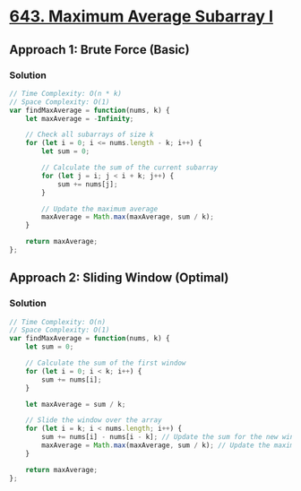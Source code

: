 # [643. Maximum Average Subarray I](https://leetcode.com/problems/maximum-average-subarray-i/)

## Approach 1: Brute Force (Basic)

### Solution
```javascript
// Time Complexity: O(n * k)
// Space Complexity: O(1)
var findMaxAverage = function(nums, k) {
    let maxAverage = -Infinity;

    // Check all subarrays of size k
    for (let i = 0; i <= nums.length - k; i++) {
        let sum = 0;

        // Calculate the sum of the current subarray
        for (let j = i; j < i + k; j++) {
            sum += nums[j];
        }

        // Update the maximum average
        maxAverage = Math.max(maxAverage, sum / k);
    }

    return maxAverage;
};
```

## Approach 2: Sliding Window (Optimal)

### Solution
```javascript
// Time Complexity: O(n)
// Space Complexity: O(1)
var findMaxAverage = function(nums, k) {
    let sum = 0;

    // Calculate the sum of the first window
    for (let i = 0; i < k; i++) {
        sum += nums[i];
    }

    let maxAverage = sum / k;

    // Slide the window over the array
    for (let i = k; i < nums.length; i++) {
        sum += nums[i] - nums[i - k]; // Update the sum for the new window
        maxAverage = Math.max(maxAverage, sum / k); // Update the maximum average
    }

    return maxAverage;
};
```

